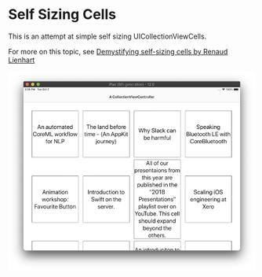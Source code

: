 # Self Sizing Cells

This is an attempt at simple self sizing UICollectionViewCells.

For more on this topic, see [Demystifying self-sizing cells by Renaud Lienhart](https://www.youtube.com/watch?v=CjEoq5LYqN8)

![](example.png)
